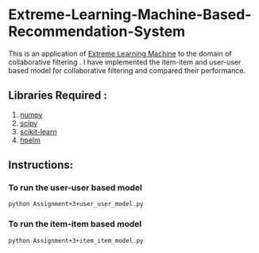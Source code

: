 # Extreme-Learning-Machine-Based-Recommendation-System

This is an application of [Extreme Learning Machine](http://www.ntu.edu.sg/home/egbhuang/) to the domain of collaborative filtering . I have implemented the item-item and user-user based model for collaborative filtering and compared their performance.

## Libraries Required :
1. [numpy](http://www.numpy.org/)
2. [scipy](https://www.scipy.org/)
3. [scikit-learn](http://scikit-learn.org/)
4. [hpelm](https://pypi.python.org/pypi/hpelm/1.0.1)

## Instructions:

### To run the user-user based model
```
python Assignment+3+user_user_model.py
```

### To run the item-item based model
```
python Assignment+3+item_item_model.py
```
